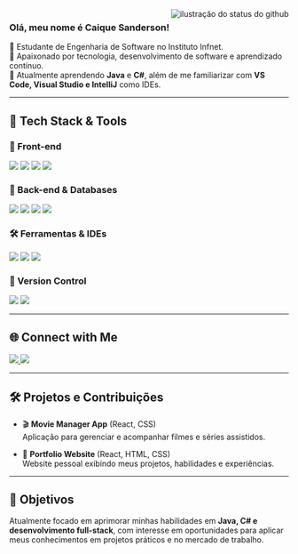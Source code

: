 <img align='right' src="https://github-readme-stats.vercel.app/api?username=caiqueSanderson&show_icons=true&title_color=783c00&text_color=af552e&icon_color=783c00&bg_color=f8efd4&cache_seconds=2300" alt="ilustração do status do github">

### Olá, meu nome é Caique Sanderson!

<p>
🔹 Estudante de Engenharia de Software no Instituto Infnet. <br>
🔹 Apaixonado por tecnologia, desenvolvimento de software e aprendizado contínuo. <br>
🔹 Atualmente aprendendo <strong>Java</strong> e <strong>C#</strong>, além de me familiarizar com <strong>VS Code, Visual Studio e IntelliJ</strong> como IDEs.
</p>

---

## 🚀 Tech Stack & Tools

### 🔷 Front-end
<p>
  <img src="https://img.shields.io/badge/-React-61DAFB?style=flat-square&logo=react&logoColor=white" />
  <img src="https://img.shields.io/badge/-JavaScript-F7DF1E?style=flat-square&logo=javascript&logoColor=black" />
  <img src="https://img.shields.io/badge/-HTML5-E34F26?style=flat-square&logo=html5&logoColor=white" />
  <img src="https://img.shields.io/badge/-CSS3-1572B6?style=flat-square&logo=css3" />
</p>

### 🔶 Back-end & Databases
<p>
  <img src="https://img.shields.io/badge/-Java-007396?style=flat-square&logo=java&logoColor=white" />
  <img src="https://img.shields.io/badge/-C%23-239120?style=flat-square&logo=c-sharp&logoColor=white" />
  <img src="https://img.shields.io/badge/-Python-3776AB?style=flat-square&logo=python&logoColor=white" />
  <img src="https://img.shields.io/badge/-SQL-4479A1?style=flat-square&logo=postgresql&logoColor=white" />
</p>

### 🛠️ Ferramentas & IDEs
<p>
  <img src="https://img.shields.io/badge/-VS_Code-007ACC?style=flat-square&logo=visual-studio-code&logoColor=white" />
  <img src="https://img.shields.io/badge/-Visual_Studio-5C2D91?style=flat-square&logo=visual-studio&logoColor=white" />
  <img src="https://img.shields.io/badge/-IntelliJ_IDEA-000000?style=flat-square&logo=intellij-idea&logoColor=white" />
</p>

### 🔁 Version Control
<p>
  <img src="https://img.shields.io/badge/-Git-F05032?style=flat-square&logo=git&logoColor=white" />
  <img src="https://img.shields.io/badge/-GitHub-181717?style=flat-square&logo=github&logoColor=white" />
</p>

---

## 🌐 Connect with Me

<p>
  <a href="https://www.linkedin.com/in/caique-sanderson-de-s%C3%A1-borges-262545237">
    <img src="https://img.shields.io/badge/-LinkedIn-0A66C2?style=for-the-badge&logo=linkedin&logoColor=white" />
  </a>
  <a href="https://instagram.com/by.sanb">
    <img src="https://img.shields.io/badge/-Instagram-E4405F?style=for-the-badge&logo=instagram&logoColor=white" />
  </a>
</p>

---

## 🛠️ Projetos e Contribuições

- 🎬 **Movie Manager App** (React, CSS)  
  Aplicação para gerenciar e acompanhar filmes e séries assistidos.

- 💼 **Portfolio Website** (React, HTML, CSS)  
  Website pessoal exibindo meus projetos, habilidades e experiências.

---

## 🎯 Objetivos

Atualmente focado em aprimorar minhas habilidades em **Java, C# e desenvolvimento full-stack**, com interesse em oportunidades para aplicar meus conhecimentos em projetos práticos e no mercado de trabalho.
